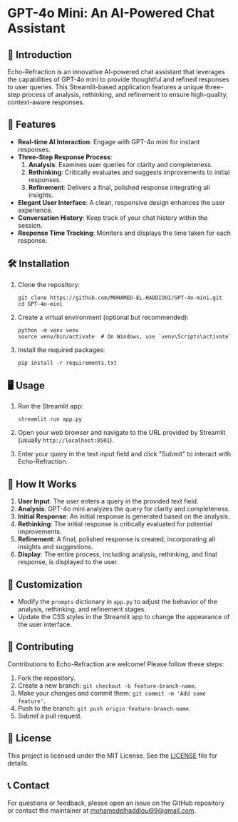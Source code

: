 # GPT-4o Mini: An AI-Powered Chat Assistant

## 🌟 Introduction

Echo-Refraction is an innovative AI-powered chat assistant that leverages the capabilities of GPT-4o mini to provide thoughtful and refined responses to user queries. This Streamlit-based application features a unique three-step process of analysis, rethinking, and refinement to ensure high-quality, context-aware responses.

## 🚀 Features

- **Real-time AI Interaction**: Engage with GPT-4o mini for instant responses.
- **Three-Step Response Process**:
  1. **Analysis**: Examines user queries for clarity and completeness.
  2. **Rethinking**: Critically evaluates and suggests improvements to initial responses.
  3. **Refinement**: Delivers a final, polished response integrating all insights.
- **Elegant User Interface**: A clean, responsive design enhances the user experience.
- **Conversation History**: Keep track of your chat history within the session.
- **Response Time Tracking**: Monitors and displays the time taken for each response.

## 🛠 Installation

1. Clone the repository:
   ```
   git clone https://github.com/MOHAMED-EL-HADDIOUI/GPT-4o-mini.git
   cd GPT-4o-mini
   ```

2. Create a virtual environment (optional but recommended):
   ```
   python -m venv venv
   source venv/bin/activate  # On Windows, use `venv\Scripts\activate`
   ```

3. Install the required packages:
   ```
   pip install -r requirements.txt
   ```

## 🖥 Usage

1. Run the Streamlit app:
   ```
   streamlit run app.py
   ```

2. Open your web browser and navigate to the URL provided by Streamlit (usually `http://localhost:8501`).

3. Enter your query in the text input field and click "Submit" to interact with Echo-Refraction.

## 🧠 How It Works

1. **User Input**: The user enters a query in the provided text field.
2. **Analysis**: GPT-4o mini analyzes the query for clarity and completeness.
3. **Initial Response**: An initial response is generated based on the analysis.
4. **Rethinking**: The initial response is critically evaluated for potential improvements.
5. **Refinement**: A final, polished response is created, incorporating all insights and suggestions.
6. **Display**: The entire process, including analysis, rethinking, and final response, is displayed to the user.

## 🎨 Customization

- Modify the `prompts` dictionary in `app.py` to adjust the behavior of the analysis, rethinking, and refinement stages.
- Update the CSS styles in the Streamlit app to change the appearance of the user interface.

## 🤝 Contributing

Contributions to Echo-Refraction are welcome! Please follow these steps:

1. Fork the repository.
2. Create a new branch: `git checkout -b feature-branch-name`.
3. Make your changes and commit them: `git commit -m 'Add some feature'`.
4. Push to the branch: `git push origin feature-branch-name`.
5. Submit a pull request.

## 📄 License

This project is licensed under the MIT License. See the [LICENSE](LICENSE) file for details.

## 📞 Contact

For questions or feedback, please open an issue on the GitHub repository or contact the maintainer at [mohamedelhaddioui99@gmail.com](mailto:mohamedelhaddioui99@gmail.com).
